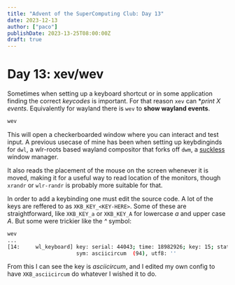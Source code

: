```yaml
---
title: "Advent of the SuperComputing Club: Day 13"
date: 2023-12-13
author: ["paco"]
publishDate: 2023-13-25T08:00:00Z
draft: true 
---
```



# Day 13: xev/wev

Sometimes when setting up a keyboard shortcut or in some application finding the correct *keycodes* is important. For that reason `xev` can **print X events*. Equivalently for wayland there is `wev` to **show wayland events**.


```bash
wev
```

This will open a checkerboarded window where you can interact and test input. A previous usecase of mine has been when setting up keybdinginds for `dwl`, a wlr-roots based wayland compositor that forks off `dwm`, a [suckless](https://suckless.org/) window manager.

It also reads the placement of the mouse on the screen whenever it is moved, making it for a useful way to read location of the monitors, though `xrandr` or `wlr-randr` is probably more suitable for that.

In order to add a keybinding one must edit the source code. A lot of the keys are reffered to as `XKB_KEY_<KEY-HERE>`. Some of these are straightforward, like `XKB_KEY_a` or `XKB_KEY_A` for lowercase *a* and upper case *A*. But some were trickier like the *\^* symbol:

```bash
wev
...
[14:     wl_keyboard] key: serial: 44043; time: 18982926; key: 15; state: 0 (released)
                      sym: asciicircum  (94), utf8: ''
```

From this I can see the key is *asciicircum*, and I edited my own config to have `XKB_asciicircum` do whatever I wished it to do.
